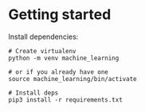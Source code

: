 # Getting started

Install dependencies:
```
# Create virtualenv 
python -m venv machine_learning

# or if you already have one
source machine_learning/bin/activate

# Install deps
pip3 install -r requirements.txt
```

